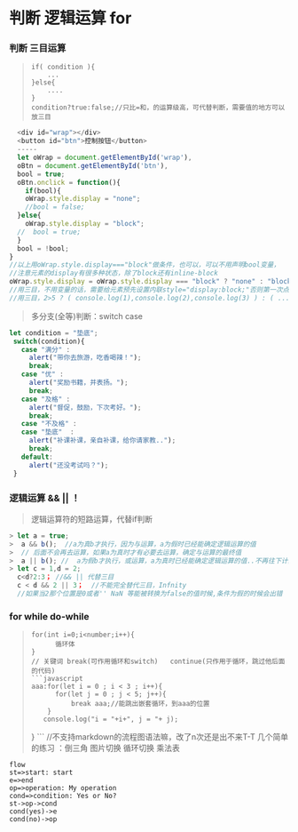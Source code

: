 # 判断  逻辑运算  for
### 判断  三目运算  
>
>     if( condition ){
>         ...
>     }else{
>         ....
>     }
>     condition?true:false;//只比=和，的运算级高，可代替判断，需要值的地方可以放三目
>
```javascript
  <div id="wrap"></div>
  <button id="btn">控制按钮</button>
  -----
  let oWrap = document.getElementById('wrap'),
  oBtn = document.getElementById('btn'),
  bool = true;
  oBtn.onclick = function(){
    if(bool){
    oWrap.style.display = "none";
    //bool = false;
  }else{
    oWrap.style.display = "block";
  //  bool = true;
  }
  bool = !bool;
}
//以上用oWrap.style.display==="block"做条件，也可以，可以不用声明bool变量，
//注意元素的display有很多种状态，除了block还有inline-block
oWrap.style.display = oWrap.style.display === "block" ? "none" : "block";
//用三目，不用变量的话，需要给元素预先设置内联style="display:block;"否则第一次点不会隐藏
//用三目，2>5 ? ( console.log(1),console.log(2),console.log(3) ) : ( ... ); 执行多个语句用()
```
>多分支(全等)判断：switch  case  
```javascript
let condition = "垫底";
 switch(condition){
   case "满分" :
     alert("带你去旅游，吃香喝辣！");
     break;
   case "优" :
     alert("奖励书籍，并表扬。");
     break;
   case "及格" :
     alert("督促，鼓励，下次考好。");
     break;
   case "不及格" :
   case "垫底"  :
     alert("补课补课，亲自补课，给你请家教..");
     break;
   default:
     alert("还没考试吗？");
 }
```

### 逻辑运算 && || ！
> 逻辑运算符的短路运算，代替if判断
```javascript
> let a = true;
>  a && b();  //a为真b才执行，因为与运算，a为假时已经能确定逻辑运算的值
>  // 后面不会再去运算，如果a为真时才有必要去运算，确定与运算的最终值
>  a || b(); //  a为假b才执行，或运算，a为真时已经能确定逻辑运算的值..不再往下计算
> let c = 1,d = 2;
  c<d?2:3； //&& || 代替三目
  c < d && 2 || 3；  //不能完全替代三目，Infnity
  //如果当2那个位置是0或者'' NaN 等能被转换为false的值时候,条件为假的时候会出错
 ```


### for  while  do-while

>     
>     
>     for(int i=0;i<number;i++){
>           循环体
>     }
>     // 关键词 break(可作用循环和switch)   continue(只作用于循环，跳过他后面的代码)
>     ```javascript
>     aaa:for(let i = 0 ; i < 3 ; i++){
>           for(let j = 0 ; j < 5; j++){
>               break aaa;//能跳出嵌套循环，到aaa的位置
>         }
>        console.log("i = "+i+", j = "+ j);
>    }
>     ```
>     //不支持markdown的流程图语法嘛，改了n次还是出不来T-T
>     几个简单的练习 ：倒三角 图片切换  循环切换   乘法表
>
```
flow
st=>start: start
e=>end
op=>operation: My operation
cond=>condition: Yes or No?
st->op->cond
cond(yes)->e
cond(no)->op
```

